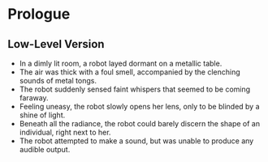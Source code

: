 # Prologue

## Low-Level Version

- In a dimly lit room, a robot layed dormant on a metallic table.
- The air was thick with a foul smell, accompanied by the clenching sounds of
  metal tongs.
- The robot suddenly sensed faint whispers that seemed to be coming faraway.
- Feeling uneasy, the robot slowly opens her lens, only to be blinded by a
  shine of light.
- Beneath all the radiance, the robot could barely discern the shape of an
  individual, right next to her.
- The robot attempted to make a sound, but was unable to produce any audible
  output.

